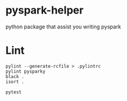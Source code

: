 # pyspark-helper
python package that assist you writing pyspark




# Lint
```
pylint --generate-rcfile > .pylintrc
pylint pysparky
black .
isort .

pytest
```